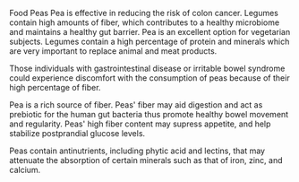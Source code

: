 Food Peas
Pea is effective in reducing the risk of colon cancer. Legumes contain high amounts of fiber, which contributes to a healthy microbiome and maintains a healthy gut barrier.
Pea is an excellent option for vegetarian subjects. Legumes contain a high percentage of protein and minerals which are very important to replace animal and meat products.

Those individuals with gastrointestinal disease or irritable bowel syndrome could experience discomfort with the consumption of peas because of their high percentage of fiber.

Pea is a rich source of fiber. Peas' fiber may aid digestion and act as prebiotic for the human gut bacteria thus promote healthy bowel movement and regularity. Peas' high fiber content may supress appetite, and help stabilize postprandial glucose levels.

Peas contain antinutrients, including phytic acid and lectins, that may attenuate the absorption of certain minerals such as that of iron, zinc, and calcium.

